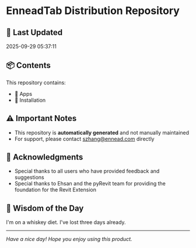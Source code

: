 # EnneadTab Distribution Repository

## 📅 Last Updated
2025-09-29 05:37:11



## 📦 Contents
This repository contains:
- 📂 Apps
- 📂 Installation

## ⚠️ Important Notes
- This repository is **automatically generated** and not manually maintained
- For support, please contact szhang@ennead.com directly

## 🙏 Acknowledgments
- Special thanks to all users who have provided feedback and suggestions
- Special thanks to Ehsan and the pyRevit team for providing the foundation for the Revit Extension

## 💭 Wisdom of the Day
I'm on a whiskey diet. I've lost three days already.

---
*Have a nice day! Hope you enjoy using this product.*
